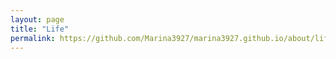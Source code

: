 ```yaml
---
layout: page
title: "Life"
permalink: https://github.com/Marina3927/marina3927.github.io/about/life
---
```

